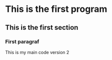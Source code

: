 # This is the first program
## This is the first section
### First paragraf

This is my main code version 2
